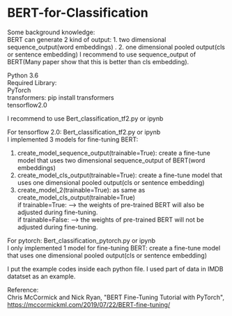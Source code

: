 # BERT-for-Classification

Some background knowledge:  
BERT can generate 2 kind of output: 1. two dimensional sequence_output(word embeddings) .  2. one dimensional pooled output(cls or sentence embedding) 
I recommend to use sequence_output of BERT(Many paper show that this is better than cls embedding).  
  
Python 3.6  
Required Library:  
PyTorch  
transformers: pip install transformers  
tensorflow2.0  
  
I recommend to use Bert_classification_tf2.py or ipynb  
  
For tensorflow 2.0: Bert_classification_tf2.py or ipynb  
I implemented 3 models for fine-tuning BERT:  
1. create_model_sequence_output(trainable=True): create a fine-tune model that uses two dimensional sequence_output of BERT(word embeddings)  
2. create_model_cls_output(trainable=True): create a fine-tune model that uses one dimensional pooled output(cls or sentence embedding)  
3. create_model_2(trainable=True): as same as create_model_cls_output(trainable=True)  
if trainable=True: --> the weights of pre-trained BERT will also be adjusted during fine-tuning.  
if trainable=False: --> the weights of pre-trained BERT will not be adjusted during fine-tuning.  



For pytorch: Bert_classification_pytorch.py or ipynb  
I only implemented 1 model for fine-tuning BERT: create a fine-tune model that uses one dimensional pooled output(cls or sentence embedding)  
  
I put the example codes inside each python file. I used part of data in IMDB datatset as an example.  
  
 Reference:   
 Chris McCormick and Nick Ryan, "BERT Fine-Tuning Tutorial with PyTorch", https://mccormickml.com/2019/07/22/BERT-fine-tuning/
